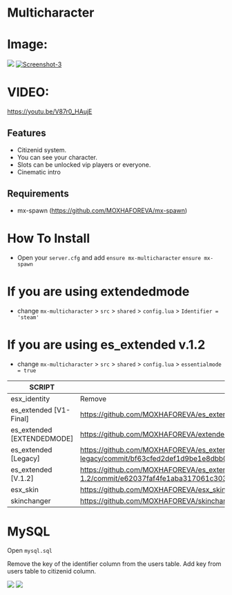# Multicharacter

# Image:
<img border="0" src="https://i.ibb.co/ns32sPR/Screenshot-1.png" />
<a href="https://ibb.co/mvr7vYw"><img src="https://i.ibb.co/Q87G8qR/Screenshot-3.png" alt="Screenshot-3" border="0"></a>

# VIDEO: 
https://youtu.be/V87r0_HAujE

## Features
- Citizenid system.
- You can see your character.
- Slots can be unlocked vip players or everyone.
- Cinematic intro

## Requirements
- mx-spawn (https://github.com/MOXHAFOREVA/mx-spawn)

# How To Install

- Open your `server.cfg` and add `ensure mx-multicharacter` `ensure mx-spawn`

# If you are using extendedmode

- change `mx-multicharacter` > `src` > `shared` > `config.lua` > `Identifier = 'steam'`
# If you are using es_extended v.1.2
- change `mx-multicharacter` > `src` > `shared` > `config.lua` > `essentialmode = true`

| SCRIPT | CHANGE |
| ------ | ------ |
| esx_identity | Remove |
| es_extended [V1-Final] | https://github.com/MOXHAFOREVA/es_extended/commit/6632578be693e6ef59cd346ad0e2dd19e352bc50 |
| es_extended [EXTENDEDMODE] | https://github.com/MOXHAFOREVA/extendedmode/commit/2b9af6ead1ef387f166ee62afd027573ca86d58d |
| es_extended [Legacy] | https://github.com/MOXHAFOREVA/es_extended-legacy/commit/bf63cfed2def1d9be1e8dbb0c8cd80491996f0ef |
| es_extended [V.1.2] | https://github.com/MOXHAFOREVA/es_extended-1.2/commit/e62037faf4fe1aba317061c30362f9e13db6a772 |
| esx_skin | https://github.com/MOXHAFOREVA/esx_skin/commit/08839900e382ff9942e9899e9a0efa161aaf1e7d |
| skinchanger | https://github.com/MOXHAFOREVA/skinchanger/commit/4a628132a23697beddcffb6821aa7b645fb293c7 |

# MySQL 
Open `mysql.sql`

Remove the key of the identifier column from the users table.
Add key from users table to citizenid column.

<img border="0" src="https://i.ibb.co/VvfwmHB/2Bfma.png" />

<img border="0" src="https://i.ibb.co/dfQScnq/image.png"/>



